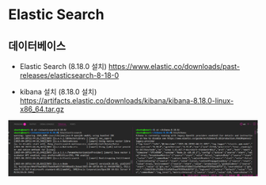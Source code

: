 # Elastic Search
## 데이터베이스

- Elastic Search (8.18.0 설치)
https://www.elastic.co/downloads/past-releases/elasticsearch-8-18-0

- kibana 설치 (8.18.0 설치)
https://artifacts.elastic.co/downloads/kibana/kibana-8.18.0-linux-x86_64.tar.gz

![eskibanarun](/assets/eSKibanaRun.png)